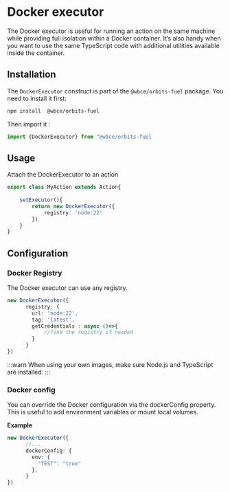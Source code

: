 # Docker executor

The Docker executor is useful for running an action on the same machine while providing full isolation within a Docker container.
It’s also handy when you want to use the same TypeScript code with additional utilities available inside the container.


## Installation

The `DockerExecutor` construct is part of the `@wbce/orbits-fuel` package.
You need to install it first:
```bash
npm install  @wbce/orbits-fuel
```
Then import it : 
```typescript
import {DockerExecutor} from "@wbce/orbits-fuel
```

## Usage

Attach the DockerExecutor to an action

```typescript
export class MyAction extends Action{
    
    setExecutor(){
        return new DockerExecutor({
            registry: 'node:22'
        })
    }
}
```

## Configuration

### Docker Registry

The Docker executor can use any registry.

```typescript
new DockerExecutor({
      registry: {
        url: 'node:22',
        tag: 'latest',
        getCredentials : async ()=>{
            //find the registry if needed
        }
      }
})
```

:::warn
When using your own images, make sure Node.js and TypeScript are installed.
:::

### Docker config

You can override the Docker configuration via the dockerConfig property. This is useful to add environment variables or mount local volumes.

**Example**
```typescript
new DockerExecutor({
      //...
      dockerConfig: {
        env: {
          "TEST": "true"
        },
      }
})
```



